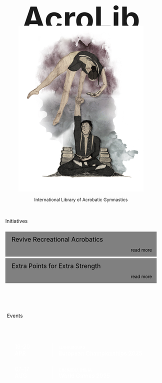 # AcroLib

![acrolib-splash](assets/acrolib-splash-1.png)

International Library of Acrobatic Gymnastics

<h2 class="h2-news">Initiatives</h2>
<ul class="news">
  <li>Revive Recreational Acrobatics<br>
  <span><a href="">read more</a></span></li>
  <li>Extra Points for Extra Strength<br>
  <span><a href="">read more</a></span></li>
</ul>

<h2 class="h2-events">Events</h2>
<ul class="events">
  <li><div class="date"><time>16-20 <br> APR</time></div> <a href="https://www.europeangymnastics.com/event/2025-european-championships-acrobatic-gymnastics-luxembourg-lux/overview"><div><span>Luxembourg</span> <br> European Championships 2025</div></a></li>
  <li><div class="date"><time>07-17 <br> AUG</time></div> <a href="https://www.theworldgames.org/sports/Gymnastics-59"><div><span>Chengdu, China</span> <br> World Games 2025</div></a></li>
</ul>

<style>
  h1 {
    font-size: 100px;
    text-align: center;
    padding-bottom: 0;
    padding-top: 0;
    margin: 0;
    margin-bottom: -50px;
  }

  p {
    text-align: center;
  }

  .up {
    display: none;
  }

  main img {
    /* background: var(--light); */
    border: 1px solid light-dark(var(--dark), var(--light));
    margin-bottom: -10px;
  }

  .h2-events {
    background: light-dark(var(--h2-bg), var(--dark));
    padding: 15px;
    font-size: 16px;
    margin: 50px 0 0;
    display: inline-block;
    color: light-dark(black, var(--light));
    font-weight: normal;
  }

  .h2-news {
    font-size: 16px;
    margin-top: 50px;
    padding: 0 10px;
    font-weight: normal;
  }

  .news {
    color: black;
    list-style: none;
    padding: 10px;
  }
  
    .news ul {
    }
  
    .news li {
      background: light-dark(grey, #212121);
      color: light-dark(black, var(--light));
      margin-bottom: 5px;
      padding-left: 20px;
      height: 80px;
      font-size: 20px;
    }

    .news span {
      text-align: right;
      font-size: 14px;
      padding-right: 15px;
    }

    .news span a {
      color: inherit;
      text-decoration: none;
    }

    .news span a:hover {
      text-decoration: underline;
    }
  
  .events {
    /*background: #734E50;*/
    color: white;
    list-style: none;
    padding: 20px 10px;
  }
    .events ul {
      list-style: none;
      padding: 10px;
    }
    .news li, .events li {
      display: flex;
    }

    .events a {
      color: inherit;
      text-decoration: none;
    }

    .events a:hover {
      text-decoration: underline;
    }

    .events li {
      /* border: 1px solid; 
      margin-bottom: -1px; */
      margin: 30px;
      font-size: 18px;
      /* height: 60px;
      align-items: center; */
    }

    .news li {
      flex-direction: column;
      justify-content: space-evenly;
      align-items: stretch;
    }
  
    .date {
      font-style: normal;
      border-right: 1px solid;
      padding-right: 20px;
      height: 100%;
      margin-right: 20px;
      width: 100px;
    }

    time {
      align-self: center;
      text-align: center;
    }
  
    .events span {
      font-size: 12px;
      text-transform: uppercase;
    }

  main {
    padding-bottom: 0;
  }

  footer p {
    text-align: initial;
  }

</style>
